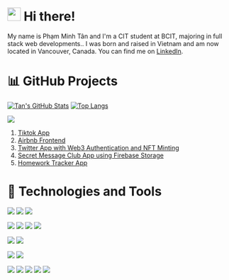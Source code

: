 # <img src="https://raw.githubusercontent.com/MartinHeinz/MartinHeinz/master/wave.gif" width="30px" height="30px" /> Hi there!

My name is Phạm Minh Tân and I'm a CIT student at BCIT, majoring in full stack
web developments.. I was born and raised in Vietnam and am now located in
Vancouver, Canada. You can find me on
<a href="https://www.linkedin.com/in/phamminhtan/" target="_blank" rel="noreferrer">LinkedIn</a>.

# 📊 GitHub Projects

[![Tan's GitHub Stats](https://github-readme-stats.vercel.app/api?username=phamminhtan2002&hide=issues&theme=yeblu&count_private=true&show_icons=true)](https://github.com/phamminhtan2002)
[![Top Langs](https://github-readme-stats.vercel.app/api/top-langs/?username=phamminhtan2002&theme=yeblu&layout=compact)](https://github.com/phamminhtan2002)

<a href="https://github.com/phamminhtan2002/airbnb-nextjs">
  <img align="center" src="https://github-readme-stats.vercel.app/api/pin/?username=phamminhtan2002&repo=airbnb-nextjs&theme=algolia" />
</a>

1. [Tiktok App](https://github.com/phamminhtan2002/tiktok-typescript)
2. [Airbnb Frontend](https://github.com/phamminhtan2002/airbnb-nextjs)
3. [Twitter App with Web3 Authentication and NFT Minting](https://github.com/phamminhtan2002/twitter-blockchain)
4. [Secret Message Club App using Firebase Storage](https://github.com/phamminhtan2002/secret_msg_c)
5. [Homework Tracker App](https://github.com/udaychhina/acit2911)

# 🔧 Technologies and Tools

![](https://img.shields.io/badge/OS-Linux-4285F4?style=flat&logo=data:image/svg%2bxml;base64,<BASE64_DATA>)
![](https://img.shields.io/badge/OS-Windows_Server-4285F4?style=flat&logo=data:image/svg%2bxml;base64,<BASE64_DATA>)
![](https://img.shields.io/badge/OS-Windows_10-4285F4?style=flat&logo=data:image/svg%2bxml;base64,<BASE64_DATA>)

![](https://img.shields.io/badge/Tool-Docker-4285F4?style=flat&logo=data:image/svg%2bxml;base64,<BASE64_DATA>)
![](https://img.shields.io/badge/Tool-Jenkins-4285F4?style=flat&logo=data:image/svg%2bxml;base64,<BASE64_DATA>)
![](https://img.shields.io/badge/Tool-Jira-4285F4?style=flat&logo=data:image/svg%2bxml;base64,<BASE64_DATA>)
![](https://img.shields.io/badge/Tool-Confluence-4285F4?style=flat&logo=data:image/svg%2bxml;base64,<BASE64_DATA>)

![](https://img.shields.io/badge/Editor-VS_Code-4285F4?style=flat&logo=data:image/svg%2bxml;base64,<BASE64_DATA>)
![](https://img.shields.io/badge/Editor-Vim-4285F4?style=flat&logo=data:image/svg%2bxml;base64,<BASE64_DATA>)

![](https://img.shields.io/badge/Framework-React-4285F4?style=flat&logo=data:image/svg%2bxml;base64,<BASE64_DATA>)
![](https://img.shields.io/badge/Framework-Next.js-4285F4?style=flat&logo=data:image/svg%2bxml;base64,<BASE64_DATA>)

![](https://img.shields.io/badge/Code-TypeScript-4285F4?style=flat&logo=data:image/svg%2bxml;base64,<BASE64_DATA>)
![](https://img.shields.io/badge/Code-JavaScript-4285F4?style=flat&logo=data:image/svg%2bxml;base64,<BASE64_DATA>)
![](https://img.shields.io/badge/Code-HTML-4285F4?style=flat&logo=data:image/svg%2bxml;base64,<BASE64_DATA>)
![](https://img.shields.io/badge/Code-CSS-4285F4?style=flat&logo=data:image/svg%2bxml;base64,<BASE64_DATA>)
![](https://img.shields.io/badge/Code-Python-4285F4?style=flat&logo=data:image/svg%2bxml;base64,<BASE64_DATA>)
